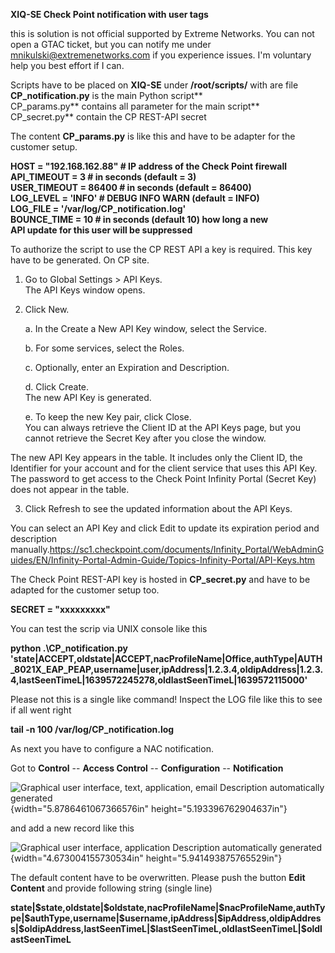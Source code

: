 **XIQ-SE Check Point notification with user tags**

this is solution is not official supported by Extreme Networks. You can
not open a GTAC ticket, but you can notify me under
<mnikulski@extremenetworks.com> if you experience issues. I'm voluntary
help you best effort if I can.

Scripts have to be placed on **XIQ-SE** under **/root/scripts/** with
are file\
**CP_notification.py** is the main Python script**\
CP_params.py** contains all parameter for the main script**\
CP_secret.py** contain the CP REST-API secret

The content **CP_params.py** is like this and have to be adapter for the
customer setup.

**HOST = \"192.168.162.88\" \# IP address of the Check Point firewall\
API_TIMEOUT = 3 \# in seconds (default = 3)\
USER_TIMEOUT = 86400 \# in seconds (default = 86400)\
LOG_LEVEL = \'INFO\' \# DEBUG INFO WARN (default = INFO)\
LOG_FILE = \'/var/log/CP_notification.log\'\
BOUNCE_TIME = 10 \# in seconds (default 10) how long a new\
API update for this user will be suppressed**

To authorize the script to use the CP REST API a key is required. This
key have to be generated. On CP site.

1.  Go to Global Settings \> API Keys.\
    The API Keys window opens.

2.  Click New.

    a.  In the Create a New API Key window, select the Service.

    b.  For some services, select the Roles.

    c.  Optionally, enter an Expiration and Description.

    d.  Click Create.\
        The new API Key is generated.

    e.  To keep the new Key pair, click Close.\
        You can always retrieve the Client ID at the API Keys page, but
        you cannot retrieve the Secret Key after you close the window.

The new API Key appears in the table. It includes only the Client ID,
the Identifier for your account and for the client service that uses
this API Key. The password to get access to the Check Point Infinity
Portal (Secret Key) does not appear in the table.

3.  Click Refresh to see the updated information about the API Keys.

You can select an API Key and click Edit to update its expiration period
and description
manually.<https://sc1.checkpoint.com/documents/Infinity_Portal/WebAdminGuides/EN/Infinity-Portal-Admin-Guide/Topics-Infinity-Portal/API-Keys.htm>

The Check Point REST-API key is hosted in **CP_secret.py** and have to
be adapted for the customer setup too.

**SECRET = \"xxxxxxxxx\"**

You can test the scrip via UNIX console like this

**python .\\CP_notification.py
\'state\|ACCEPT,oldstate\|ACCEPT,nacProfileName\|Office,authType\|AUTH_8021X_EAP_PEAP,username\|user,ipAddress\|1.2.3.4,oldipAddress\|1.2.3.4,lastSeenTimeL\|1639572245278,oldlastSeenTimeL\|1639572115000\'**

Please not this is a single like command! Inspect the LOG file like this
to see if all went right

**tail -n 100 /var/log/CP_notification.log**

As next you have to configure a NAC notification.

Got to **Control** -- **Access Control** -- **Configuration** --
**Notification**

![Graphical user interface, text, application, email Description
automatically generated](media/CP_image1.png){width="5.8786461067366576in"
height="5.193396762904637in"}

and add a new record like this

![Graphical user interface, application Description automatically
generated](media/CP_image2.png){width="4.673004155730534in"
height="5.941493875765529in"}

The default content have to be overwritten. Please push the button
**Edit Content** and provide following string (single line)

**state\|\$state,oldstate\|\$oldstate,nacProfileName\|\$nacProfileName,authType\|\$authType,username\|\$username,ipAddress\|\$ipAddress,oldipAddress\|\$oldipAddress,lastSeenTimeL\|\$lastSeenTimeL,oldlastSeenTimeL\|\$oldlastSeenTimeL**
